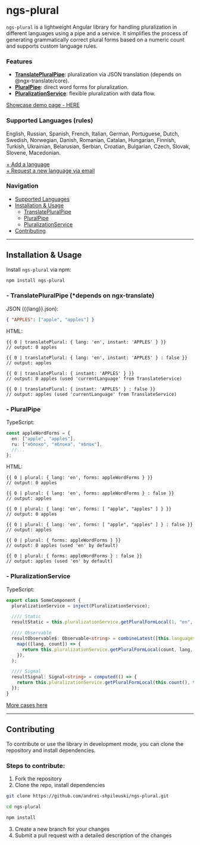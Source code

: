 # ngs-plural

`ngs-plural` is a lightweight Angular library for handling pluralization in different languages using a pipe and a service. It simplifies the process of generating grammatically correct plural forms based on a numeric count and supports custom language rules.

### Features

- **[TranslatePluralPipe](#--translatepluralpipe-depends-on-ngx-translate)**: pluralization via JSON translation (depends on @ngx-translate/core).
- **[PluralPipe](#--pluralpipe)**: direct word forms for pluralization.
- **[PluralizationService](#--pluralizationservice)**: flexible pluralization with data flow.

[Showcase demo page - HERE](https://ngs-plural.onrender.com)

### Supported Languages (rules)

English, Russian, Spanish, French, Italian, German, Portuguese, Dutch, Swedish, Norwegian, Danish, Romanian, Catalan, Hungarian, Finnish, Turkish, Ukrainian, Belarusian, Serbian, Croatian, Bulgarian, Czech, Slovak, Slovene, Macedonian.

[+ Add a language](#contributing)  
[+ Request a new language via email](mailto:andrei.shpileuski.work@gmail.com)

### Navigation

- [Supported Languages](#supported-languages-rules)
- [Installation & Usage](#installation--usage)
  - [TranslatePluralPipe](#--translatepluralpipe-depends-on-ngx-translate)
  - [PluralPipe](#--pluralpipe)
  - [PluralizationService](#--pluralizationservice)
- [Contributing](#contributing)

---

## Installation & Usage

Install `ngs-plural` via npm:

```bash
npm install ngs-plural
```

### - TranslatePluralPipe (\*depends on ngx-translate)

JSON ({{lang}}.json):

```json
{ "APPLES": ["apple", "apples"] }
```

HTML:

```
{{ 0 | translatePlural: { lang: 'en', instant: 'APPLES' } }}
// output: 0 apples

{{ 0 | translatePlural: { lang: 'en', instant: 'APPLES' } : false }}
// output: apples

{{ 0 | translatePlural: { instant: 'APPLES' } }}
// output: 0 apples (used 'currentLanguage' from TranslateService)

{{ 0 | translatePlural: { instant: 'APPLES' } : false }}
// output: apples (used 'currentLanguage' from TranslateService)
```

### - PluralPipe

TypeScript:

```typescript
const appleWordForms = {
  en: ["apple", "apples"],
  ru: ["яблоко", "яблока", "яблок"],
  //...
};
```

HTML:

```
{{ 0 | plural: { lang: 'en', forms: appleWordForms } }}
// output: 0 apples

{{ 0 | plural: { lang: 'en', forms: appleWordForms } : false }}
// output: apples

{{ 0 | plural: { lang: 'en', forms: [ "apple", "apples" ] } }}
// output: 0 apples

{{ 0 | plural: { lang: 'en', forms: [ "apple", "apples" ] } : false }}
// output: apples

{{ 0 | plural: { forms: appleWordForms } }}
// output: 0 apples (used 'en' by default)

{{ 0 | plural: { forms: appleWordForms } : false }}
// output: apples (used 'en' by default)
```

### - PluralizationService

TypeScript:

```typescript
export class SomeComponent {
  pluralizationService = inject(PluralizationService);

  //// Static
  resultStatic = this.pluralizationService.getPluralFormLocal(1, "en", APPLES, true);

  //// Observable
  resultObservable$: Observable<string> = combineLatest([this.language$, this.count$]).pipe(
    map(([lang, count]) => {
      return this.pluralizationService.getPluralFormLocal(count, lang, APPLES, true);
    }),
  );

  //// Signal
  resultSignal: Signal<string> = computed(() => {
    return this.pluralizationService.getPluralFormLocal(this.count(), this.language(), APPLES, true);
  });
}
```

[More cases here](https://ngs-plural.onrender.com)

---

## Contributing

To contribute or use the library in development mode, you can clone the repository and install dependencies.

### Steps to contribute:

1. Fork the repository
2. Clone the repo, install dependencies

```bash
git clone https://github.com/andrei-shpileuski/ngs-plural.git
```

```bash
cd ngs-plural
```

```bash
npm install
```

3. Create a new branch for your changes
4. Submit a pull request with a detailed description of the changes
